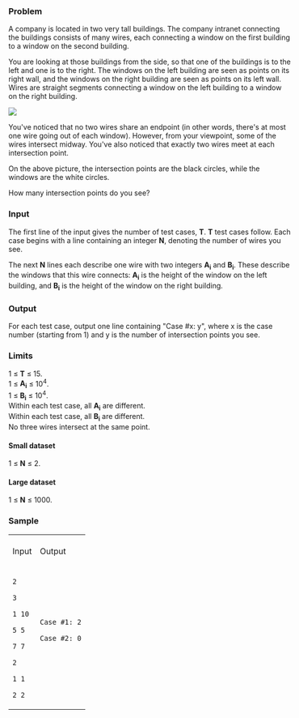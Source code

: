 <div id="dsb-problem-content-div0" class="dsb-problem-content-div" style="width: 40em;"><h3>Problem</h3>
<p>
A company is located in two very tall buildings. The company intranet connecting the buildings consists of many wires, each connecting a window on the first building to a window on the second building.</p>
<p>You are looking at those buildings from the side, so that one of the buildings is to the left and one is to the right. The windows on the left building are seen as points on its right wall, and the windows on the right building are seen as points on its left wall. Wires are straight segments connecting a window on the left building to a window on the right building.</p>
<p><img src="/codejam/contest/images/?image=RopeIntranet.png&amp;p=599117&amp;c=619102"></p>
<p>You've noticed that no two wires share an endpoint (in other words, there's at most one wire going out of each window). However, from your viewpoint, some of the wires intersect midway. You've also noticed that exactly two wires meet at each intersection point.</p>
<p>On the above picture, the intersection points are the black circles, while the windows are the white circles.</p>
<p>How many intersection points do you see?</p>

<h3>Input</h3>
<p>
The first line of the input gives the number of test cases, <b>T</b>. <b>T</b> test cases follow. Each case begins with a line containing an integer <b>N</b>, denoting the number of wires you see.
</p>

<p>
The next <b>N</b> lines each describe one wire with two integers <b>A<sub>i</sub></b> and <b>B<sub>i</sub></b>. These describe the windows that this wire connects: <b>A<sub>i</sub></b> is the height of the window on the left building, and <b>B<sub>i</sub></b> is the height of the window on the right building.
</p>

<h3>Output</h3>
<p>
For each test case, output one line containing "Case #x: y", where x is the case number (starting from 1) and y is the number of intersection points you see.
</p>

<h3>Limits</h3>
<p>
1 ≤ <b>T</b> ≤ 15.<br>
1 ≤ <b>A<sub>i</sub></b> ≤ 10<sup>4</sup>.<br>
1 ≤ <b>B<sub>i</sub></b> ≤ 10<sup>4</sup>.<br>
Within each test case, all <b>A<sub>i</sub></b> are different.<br>
Within each test case, all <b>B<sub>i</sub></b> are different.<br>
No three wires intersect at the same point.
</p>

<h4>Small dataset</h4>
<p>
1 ≤ <b>N</b> ≤ 2.
</p>

<h4>Large dataset</h4>
<p>
1 ≤ <b>N</b> ≤ 1000.
</p>

<h3>Sample</h3>
<div class="problem-io-wrapper">
<table>
<tbody><tr>
<td>
<br>
<span class="io-table-header">Input</span>
<br>&nbsp;
</td>
<td>
<br>
<span class="io-table-header">Output</span>
<br>&nbsp;
</td>
</tr>
<tr>
<td>
<code>
2<br>
3<br>
1 10<br>
5 5<br>
7 7<br>
2<br>
1 1<br>
2 2<br>
</code>
</td>
<td>
<code>
Case #1: 2<br>
Case #2: 0<br>
<br>
</code>
</td></tr></tbody></table>
</div>
</div>